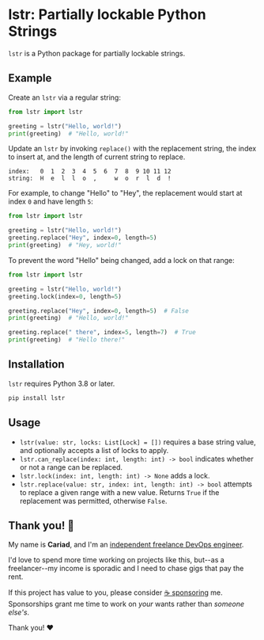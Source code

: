 # lstr: Partially lockable Python Strings

`lstr` is a Python package for partially lockable strings.

## Example

Create an `lstr` via a regular string:

```python
from lstr import lstr

greeting = lstr("Hello, world!")
print(greeting)  # "Hello, world!"
```

Update an `lstr` by invoking `replace()` with the replacement string, the index to insert at, and the length of current string to replace.

```text
index:   0  1  2  3  4  5  6  7  8  9 10 11 12
string:  H  e  l  l  o  ,     w  o  r  l  d  !
```

For example, to change "Hello" to "Hey", the replacement would start at index `0` and have length `5`:

```python
from lstr import lstr

greeting = lstr("Hello, world!")
greeting.replace("Hey", index=0, length=5)
print(greeting)  # "Hey, world!"
```

To prevent the word "Hello" being changed, add a lock on that range:

```python
from lstr import lstr

greeting = lstr("Hello, world!")
greeting.lock(index=0, length=5)

greeting.replace("Hey", index=0, length=5)  # False
print(greeting)  # "Hello, world!"

greeting.replace(" there", index=5, length=7)  # True
print(greeting)  # "Hello there!"
```

## Installation

`lstr` requires Python 3.8 or later.

```bash
pip install lstr
```

## Usage

- `lstr(value: str, locks: List[Lock] = [])` requires a base string value, and optionally accepts a list of locks to apply.
- `lstr.can_replace(index: int, length: int) -> bool` indicates whether or not a range can be replaced.
- `lstr.lock(index: int, length: int) -> None` adds a lock.
- `lstr.replace(value: str, index: int, length: int) -> bool` attempts to replace a given range with a new value. Returns `True` if the replacement was permitted, otherwise `False`.

## Thank you! 🎉

My name is **Cariad**, and I'm an [independent freelance DevOps engineer](https://cariad.io).

I'd love to spend more time working on projects like this, but--as a freelancer--my income is sporadic and I need to chase gigs that pay the rent.

If this project has value to you, please consider [☕️ sponsoring](https://github.com/sponsors/cariad) me. Sponsorships grant me time to work on _your_ wants rather than _someone else's_.

Thank you! ❤️
